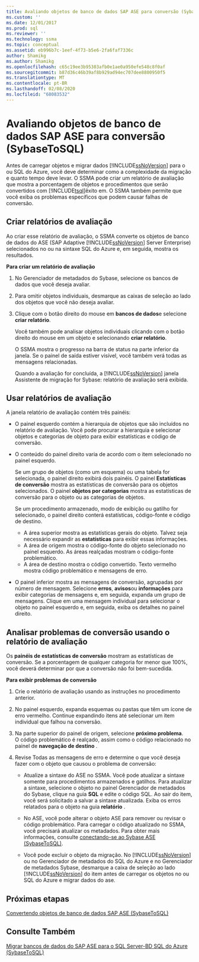 ```yaml
---
title: Avaliando objetos de banco de dados SAP ASE para conversão (SybaseToSQL) | Microsoft Docs
ms.custom: ''
ms.date: 12/01/2017
ms.prod: sql
ms.reviewer: ''
ms.technology: ssma
ms.topic: conceptual
ms.assetid: eb996b7c-1eef-4f73-b5e6-2fa6faf7336c
author: Shamikg
ms.author: Shamikg
ms.openlocfilehash: c65c19ee3b95303afb0e1ae0a950efe548c8f0af
ms.sourcegitcommit: b87d36c46b39af8b929ad94ec707dee8800950f5
ms.translationtype: MT
ms.contentlocale: pt-BR
ms.lasthandoff: 02/08/2020
ms.locfileid: "68083532"
---
```

# <a name="assessing-sap-ase-database-objects-for-conversion-sybasetosql"></a>Avaliando objetos de banco de dados SAP ASE para conversão (SybaseToSQL)
Antes de carregar objetos e migrar dados [!INCLUDE[ssNoVersion](../../includes/ssnoversion-md.md)] para o ou SQL do Azure, você deve determinar como a complexidade da migração e quanto tempo deve levar. O SSMA pode criar um relatório de avaliação que mostra a porcentagem de objetos e procedimentos que serão convertidos com [!INCLUDE[tsql](../../includes/tsql-md.md)]êxito em. O SSMA também permite que você exiba os problemas específicos que podem causar falhas de conversão.  
  
## <a name="create-assessment-reports"></a>Criar relatórios de avaliação  
Ao criar esse relatório de avaliação, o SSMA converte os objetos de banco de dados do ASE (SAP Adaptive [!INCLUDE[ssNoVersion](../../includes/ssnoversion-md.md)] Server Enterprise) selecionados no ou na sintaxe SQL do Azure e, em seguida, mostra os resultados.  
  
**Para criar um relatório de avaliação**  
  
1.  No Gerenciador de metadados do Sybase, selecione os bancos de dados que você deseja avaliar.  
  
2.  Para omitir objetos individuais, desmarque as caixas de seleção ao lado dos objetos que você não deseja avaliar.  
  
3.  Clique com o botão direito do mouse em **bancos de dados**e selecione **criar relatório**.  
  
    Você também pode analisar objetos individuais clicando com o botão direito do mouse em um objeto e selecionando **criar relatório**.  
  
    O SSMA mostra o progresso na barra de status na parte inferior da janela. Se o painel de saída estiver visível, você também verá todas as mensagens relacionadas.  
  
    Quando a avaliação for concluída, a [!INCLUDE[ssNoVersion](../../includes/ssnoversion-md.md)] janela Assistente de migração for Sybase: relatório de avaliação será exibida.  
  
## <a name="use-assessment-reports"></a>Usar relatórios de avaliação  
A janela relatório de avaliação contém três painéis:  
  
-   O painel esquerdo contém a hierarquia de objetos que são incluídos no relatório de avaliação. Você pode procurar a hierarquia e selecionar objetos e categorias de objeto para exibir estatísticas e código de conversão.  
  
-   O conteúdo do painel direito varia de acordo com o item selecionado no painel esquerdo.  
  
    Se um grupo de objetos (como um esquema) ou uma tabela for selecionada, o painel direito exibirá dois painéis. O painel **Estatísticas de conversão** mostra as estatísticas de conversão para os objetos selecionados. O painel **objetos por categorias** mostra as estatísticas de conversão para o objeto ou as categorias de objetos.  
  
    Se um procedimento armazenado, modo de exibição ou gatilho for selecionado, o painel direito conterá estatísticas, código-fonte e código de destino.  
  
    -   A área superior mostra as estatísticas gerais do objeto. Talvez seja necessário expandir as **estatísticas** para exibir essas informações. 
    -   A área de origem mostra o código-fonte do objeto selecionado no painel esquerdo. As áreas realçadas mostram o código-fonte problemático.  
    -   A área de destino mostra o código convertido. Texto vermelho mostra código problemático e mensagens de erro.  
  
-   O painel inferior mostra as mensagens de conversão, agrupadas por número de mensagem. Selecione **erros**, **avisos**ou **informações** para exibir categorias de mensagens e, em seguida, expanda um grupo de mensagens. Clique em uma mensagem individual para selecionar o objeto no painel esquerdo e, em seguida, exiba os detalhes no painel direito.  
  
## <a name="analyze-conversion-problems-by-using-the-assessment-report"></a>Analisar problemas de conversão usando o relatório de avaliação  
Os **painéis de estatísticas de conversão** mostram as estatísticas de conversão. Se a porcentagem de qualquer categoria for menor que 100%, você deverá determinar por que a conversão não foi bem-sucedida.  
  
**Para exibir problemas de conversão**  
  
1.  Crie o relatório de avaliação usando as instruções no procedimento anterior.  
  
2.  No painel esquerdo, expanda esquemas ou pastas que têm um ícone de erro vermelho. Continue expandindo itens até selecionar um item individual que falhou na conversão.  
  
3.  Na parte superior do painel de origem, selecione **próximo problema**.  
    O código problemático é realçado, assim como o código relacionado no painel de **navegação de destino** .  
  
4.  Revise Todas as mensagens de erro e determine o que você deseja fazer com o objeto que causou o problema de conversão:  
  
    -   Atualize a sintaxe do ASE no SSMA. Você pode atualizar a sintaxe somente para procedimentos armazenados e gatilhos. Para atualizar a sintaxe, selecione o objeto no painel Gerenciador de metadados do Sybase, clique na guia **SQL** e edite o código SQL. Ao sair do item, você será solicitado a salvar a sintaxe atualizada. Exiba os erros relatados para o objeto na guia **relatório** .  
  
    -   No ASE, você pode alterar o objeto ASE para remover ou revisar o código problemático. Para carregar o código atualizado no SSMA, você precisará atualizar os metadados. Para obter mais informações, consulte [conectando-se ao Sybase ASE &#40;SybaseToSQL&#41;](../../ssma/sybase/connecting-to-sybase-ase-sybasetosql.md).  
  
    -   Você pode excluir o objeto da migração. No [!INCLUDE[ssNoVersion](../../includes/ssnoversion-md.md)] ou no Gerenciador de metadados do SQL do Azure e no Gerenciador de metadados Sybase, desmarque a caixa de seleção ao lado [!INCLUDE[ssNoVersion](../../includes/ssnoversion-md.md)] do item antes de carregar os objetos no ou SQL do Azure e migrar dados do ase.
  
## <a name="next-steps"></a>Próximas etapas  
[Convertendo objetos de banco de dados SAP ASE &#40;SybaseToSQL&#41;](../../ssma/sybase/converting-sybase-ase-database-objects-sybasetosql.md)  
  
## <a name="see-also"></a>Consulte Também  
[Migrar bancos de dados do SAP ASE para o SQL Server-BD SQL do Azure &#40;SybaseToSQL&#41;](../../ssma/sybase/migrating-sybase-ase-databases-to-sql-server-azure-sql-db-sybasetosql.md)  
  
